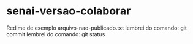 # senai-versao-colaborar
Redime de exemplo
arquivo-nao-publicado.txt
lembrei do comando: git commit
lembrei do comando: git status

